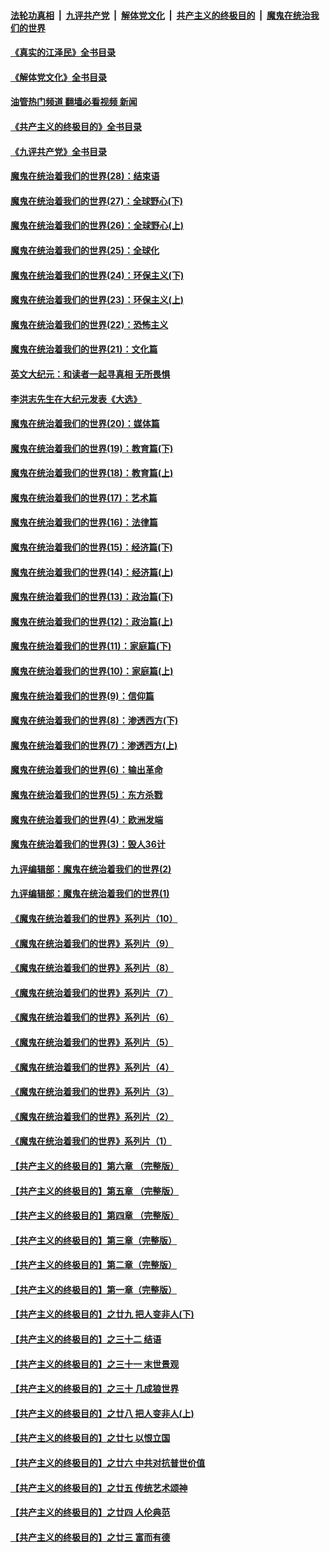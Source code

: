 ####  [法轮功真相](../../../../basic/blob/master/README.md?t=09021501) &nbsp;|&nbsp; [九评共产党](../../../../9ping.md/blob/master/README.md?t=09021501) &nbsp;|&nbsp; [解体党文化](../../../../jtdwh.md/blob/master/README.md?t=09021501)  &nbsp;|&nbsp; [共产主义的终极目的](../../../../gczydzjmd.md/blob/master/README.md?t=09021501) &nbsp;|&nbsp; [魔鬼在统治我们的世界](../../../../mgztzwmdsj.md/blob/master/README.md?t=09021501) 

#### [《真实的江泽民》全书目录](../pages/nsc422/n13721399.md?t=09021501) 

#### [《解体党文化》全书目录](../pages/nsc422/n13721157.md?t=09021501) 

#### [油管热门频道 翻墙必看视频 新闻](http://45.76.130.85:81/youtube.html?09021501)

#### [《共产主义的终极目的》全书目录](../pages/nsc422/n13721048.md?t=09021501) 

#### [《九评共产党》全书目录](../pages/nsc422/n13708085.md?t=09021501) 

#### [魔鬼在统治着我们的世界(28)：结束语](../pages/nsc422/n10936246.md?t=09021501) 

#### [魔鬼在统治着我们的世界(27)：全球野心(下)](../pages/nsc422/n10928319.md?t=09021501) 

#### [魔鬼在统治着我们的世界(26)：全球野心(上)](../pages/nsc422/n10900318.md?t=09021501) 

#### [魔鬼在统治着我们的世界(25)：全球化](../pages/nsc422/n10788205.md?t=09021501) 

#### [魔鬼在统治着我们的世界(24)：环保主义(下)](../pages/nsc422/n10695307.md?t=09021501) 

#### [魔鬼在统治着我们的世界(23)：环保主义(上)](../pages/nsc422/n10688613.md?t=09021501) 

#### [魔鬼在统治着我们的世界(22)：恐怖主义](../pages/nsc422/n10614727.md?t=09021501) 

#### [魔鬼在统治着我们的世界(21)：文化篇](../pages/nsc422/n10597706.md?t=09021501) 

#### [英文大纪元：和读者一起寻真相 无所畏惧](../pages/nsc422/n12542027.md?t=09021501) 

#### [李洪志先生在大纪元发表《大选》](../pages/nsc422/n12534746.md?t=09021501) 

#### [魔鬼在统治着我们的世界(20)：媒体篇](../pages/nsc422/n10586579.md?t=09021501) 

#### [魔鬼在统治着我们的世界(19)：教育篇(下)](../pages/nsc422/n10564808.md?t=09021501) 

#### [魔鬼在统治着我们的世界(18)：教育篇(上)](../pages/nsc422/n10526970.md?t=09021501) 

#### [魔鬼在统治着我们的世界(17)：艺术篇](../pages/nsc422/n10499093.md?t=09021501) 

#### [魔鬼在统治着我们的世界(16)：法律篇](../pages/nsc422/n10485969.md?t=09021501) 

#### [魔鬼在统治着我们的世界(15)：经济篇(下)](../pages/nsc422/n10469975.md?t=09021501) 

#### [魔鬼在统治着我们的世界(14)：经济篇(上)](../pages/nsc422/n10457370.md?t=09021501) 

#### [魔鬼在统治着我们的世界(13)：政治篇(下)](../pages/nsc422/n10448270.md?t=09021501) 

#### [魔鬼在统治着我们的世界(12)：政治篇(上)](../pages/nsc422/n10444576.md?t=09021501) 

#### [魔鬼在统治着我们的世界(11)：家庭篇(下)](../pages/nsc422/n10440961.md?t=09021501) 

#### [魔鬼在统治着我们的世界(10)：家庭篇(上)](../pages/nsc422/n10435448.md?t=09021501) 

#### [魔鬼在统治着我们的世界(9)：信仰篇](../pages/nsc422/n10432159.md?t=09021501) 

#### [魔鬼在统治着我们的世界(8)：渗透西方(下)](../pages/nsc422/n10429603.md?t=09021501) 

#### [魔鬼在统治着我们的世界(7)：渗透西方(上)](../pages/nsc422/n10426013.md?t=09021501) 

#### [魔鬼在统治着我们的世界(6)：输出革命](../pages/nsc422/n10421536.md?t=09021501) 

#### [魔鬼在统治着我们的世界(5)：东方杀戮](../pages/nsc422/n10417707.md?t=09021501) 

#### [魔鬼在统治着我们的世界(4)：欧洲发端](../pages/nsc422/n10414890.md?t=09021501) 

#### [魔鬼在统治着我们的世界(3)：毁人36计](../pages/nsc422/n10411583.md?t=09021501) 

#### [九评编辑部：魔鬼在统治着我们的世界(2)](../pages/nsc422/n10410036.md?t=09021501) 

#### [九评编辑部：魔鬼在统治着我们的世界(1)](../pages/nsc422/n10406825.md?t=09021501) 

#### [《魔鬼在统治着我们的世界》系列片（10）](../pages/nsc422/n12292670.md?t=09021501) 

#### [《魔鬼在统治着我们的世界》系列片（9）](../pages/nsc422/n12290859.md?t=09021501) 

#### [《魔鬼在统治着我们的世界》系列片（8）](../pages/nsc422/n12287445.md?t=09021501) 

#### [《魔鬼在统治着我们的世界》系列片（7）](../pages/nsc422/n12283425.md?t=09021501) 

#### [《魔鬼在统治着我们的世界》系列片（6）](../pages/nsc422/n12282314.md?t=09021501) 

#### [《魔鬼在统治着我们的世界》系列片（5）](../pages/nsc422/n12281419.md?t=09021501) 

#### [《魔鬼在统治着我们的世界》系列片（4）](../pages/nsc422/n12274024.md?t=09021501) 

#### [《魔鬼在统治着我们的世界》系列片（3）](../pages/nsc422/n12271322.md?t=09021501) 

#### [《魔鬼在统治着我们的世界》系列片（2）](../pages/nsc422/n12269049.md?t=09021501) 

#### [《魔鬼在统治着我们的世界》系列片（1）](../pages/nsc422/n12267575.md?t=09021501) 

#### [【共产主义的终极目的】第六章 （完整版）](../pages/nsc422/n11428913.md?t=09021501) 

#### [【共产主义的终极目的】第五章 （完整版）](../pages/nsc422/n11428912.md?t=09021501) 

#### [【共产主义的终极目的】第四章 （完整版）](../pages/nsc422/n11428907.md?t=09021501) 

#### [【共产主义的终极目的】第三章（完整版）](../pages/nsc422/n11428848.md?t=09021501) 

#### [【共产主义的终极目的】第二章（完整版）](../pages/nsc422/n11428831.md?t=09021501) 

#### [【共产主义的终极目的】第一章（完整版）](../pages/nsc422/n11417651.md?t=09021501) 

#### [【共产主义的终极目的】之廿九 把人变非人(下)](../pages/nsc422/n11344140.md?t=09021501) 

#### [【共产主义的终极目的】之三十二 结语](../pages/nsc422/n11360535.md?t=09021501) 

#### [【共产主义的终极目的】之三十一 末世景观](../pages/nsc422/n11351129.md?t=09021501) 

#### [【共产主义的终极目的】之三十 几成狼世界](../pages/nsc422/n11348280.md?t=09021501) 

#### [【共产主义的终极目的】之廿八 把人变非人(上)](../pages/nsc422/n11340492.md?t=09021501) 

#### [【共产主义的终极目的】之廿七 以恨立国](../pages/nsc422/n11336944.md?t=09021501) 

#### [【共产主义的终极目的】之廿六 中共对抗普世价值](../pages/nsc422/n11324785.md?t=09021501) 

#### [【共产主义的终极目的】之廿五 传统艺术颂神](../pages/nsc422/n11296396.md?t=09021501) 

#### [【共产主义的终极目的】之廿四 人伦典范](../pages/nsc422/n11296397.md?t=09021501) 

#### [【共产主义的终极目的】之廿三 富而有德](../pages/nsc422/n11283598.md?t=09021501) 

<img src='http://gfw-breaker.win/goodnews/indexes/nsc422.md' width='0px' height='0px'/>
